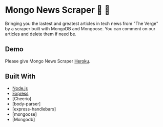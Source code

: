 # Mongo News Scraper :newspaper: :speech_balloon:

Bringing you the lastest and greatest articles in tech news from "The Verge" by a scraper built with MongoDB and Mongoose. You can comment on our articles and delete them if need be.

## Demo

Please give Mongo News Scraper [Heroku](https://floating-journey-23143.herokuapp.com/).

## Built With

* [Node.js](https://nodejs.org)
* [Express](https://www.npmjs.com/package/express)
* [Cheerio]
* [body-parser]
* [express-handlebars]
* [mongoose]
* [Mongodb]